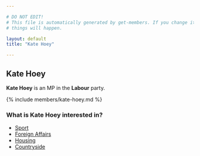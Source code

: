 ```yaml
---

# DO NOT EDIT!
# This file is automatically generated by get-members. If you change it, bad
# things will happen.

layout: default
title: "Kate Hoey"

---
```


## Kate Hoey

**Kate Hoey** is an MP in the **Labour** party.

{% include members/kate-hoey.md %}

### What is Kate Hoey interested in?


* [Sport](/interests/sport.html)
* [Foreign Affairs](/interests/foreign-affairs.html)
* [Housing](/interests/housing.html)
* [Countryside](/interests/countryside.html)
